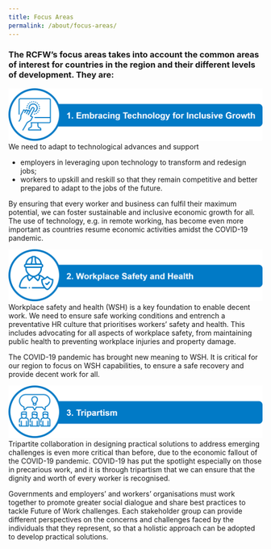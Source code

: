 ```yaml
---
title: Focus Areas
permalink: /about/focus-areas/
---
```

### The RCFW’s focus areas takes into account the common areas of interest for countries in the region and their different levels of development. They are: 

![Embracing Technology for Inclusive Growth](/images/focus-areas/focus-area-tech.png)
<br>
We need to adapt to technological advances and support 
 
- employers in leveraging upon technology to transform and redesign jobs; 
- workers to upskill and reskill so that they remain competitive and better prepared to adapt to the jobs of the future.  

By ensuring that every worker and business can fulfil their maximum potential, we can foster sustainable and inclusive economic growth for all. The use of technology, e.g. in remote working, has become even more important as countries resume economic activities amidst the COVID-19 pandemic.

![Workplace Safety and Health](/images/focus-areas/focus-area-wsh.png)
<br>
Workplace safety and health (WSH) is a key foundation to enable decent work. We need to ensure safe working conditions and entrench a preventative HR culture that prioritises workers’ safety and health. This includes advocating for all aspects of workplace safety, from maintaining public health to preventing workplace injuries and property damage. 

The COVID-19 pandemic has brought new meaning to WSH. It is critical for our region to focus on WSH capabilities, to ensure a safe recovery and provide decent work for all. 
   
![Tripartism](/images/focus-areas/focus-area-tripartism.png)
<br>
Tripartite collaboration in designing practical solutions to address emerging challenges is even more critical than before, due to the economic fallout of the COVID-19 pandemic. COVID-19 has put the spotlight especially on those in precarious work, and it is through tripartism that we can ensure that the dignity and worth of every worker is recognised.

Governments and employers’ and workers’ organisations must work together to promote greater social dialogue and share best practices to tackle Future of Work challenges. Each stakeholder group can provide different perspectives on the concerns and challenges faced by the individuals that they represent, so that a holistic approach can be adopted to develop practical solutions. 
